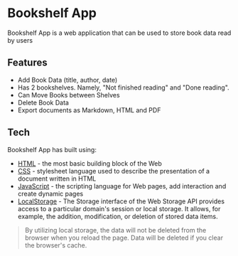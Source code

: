 # Bookshelf App

Bookshelf App is a web application that can be used to store book data read by users

## Features

- Add Book Data (title, author, date)
- Has 2 bookshelves. Namely, "Not finished reading" and "Done reading".
- Can Move Books between Shelves
- Delete Book Data
- Export documents as Markdown, HTML and PDF

## Tech

Bookshelf App has built using:

- [HTML](https://developer.mozilla.org/en-US/docs/Web/HTML) - the most basic building block of the Web
- [CSS](https://developer.mozilla.org/en-US/docs/Web/CSS) -  stylesheet language used to describe the presentation of a document written in HTML
- [JavaScript](https://developer.mozilla.org/en-US/docs/Web/javascript) -  the scripting language for Web pages, add interaction and create dynamic pages
- [LocalStorage](https://developer.mozilla.org/en-US/docs/Web/API/Storage) - The Storage interface of the Web Storage API provides access to a particular domain's session or local storage. It allows, for example, the addition, modification, or deletion of stored data items.

> By utilizing local storage, the data will not be deleted from the browser when you reload the page. Data will be deleted if you clear the browser's cache.
